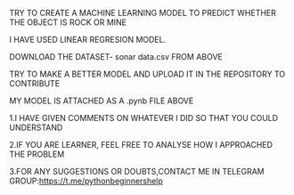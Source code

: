 TRY TO CREATE A MACHINE LEARNING MODEL TO PREDICT WHETHER THE OBJECT IS ROCK OR MINE

I HAVE USED LINEAR REGRESION MODEL.

DOWNLOAD THE DATASET- sonar data.csv FROM ABOVE

TRY TO MAKE A BETTER MODEL AND UPLOAD IT IN THE REPOSITORY TO CONTRIBUTE

MY MODEL IS ATTACHED AS A .pynb FILE ABOVE

1.I HAVE GIVEN COMMENTS ON WHATEVER I DID SO THAT YOU COULD UNDERSTAND

2.IF YOU ARE LEARNER, FEEL FREE TO ANALYSE HOW I APPROACHED THE PROBLEM

3.FOR ANY SUGGESTIONS OR DOUBTS,CONTACT ME IN TELEGRAM GROUP:https://t.me/pythonbeginnershelp
        
